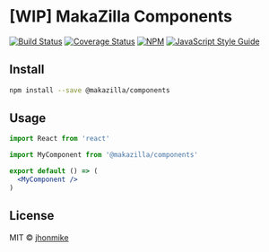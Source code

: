 # [WIP] MakaZilla Components

>
[![Build Status](https://travis-ci.org/jhonmike/components.svg?branch=master)](https://travis-ci.org/jhonmike/components)
[![Coverage Status](https://coveralls.io/repos/github/jhonmike/components/badge.svg?branch=master)](https://coveralls.io/github/jhonmike/components?branch=master)
[![NPM](https://img.shields.io/npm/v/@makazilla/components.svg)](https://www.npmjs.com/package/@makazilla/components) [![JavaScript Style Guide](https://img.shields.io/badge/code_style-standard-brightgreen.svg)](https://standardjs.com)

## Install

```bash
npm install --save @makazilla/components
```

## Usage

```jsx
import React from 'react'

import MyComponent from '@makazilla/components'

export default () => (
  <MyComponent />
)
```

## License

MIT © [jhonmike](https://github.com/jhonmike)
